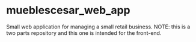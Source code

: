 # mueblescesar_web_app
Small web application for managing a small retail business. NOTE: this is a two parts repository and this one is intended for the front-end.
